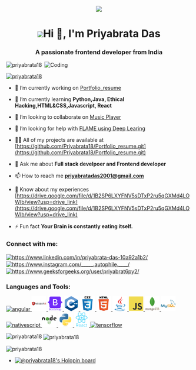<p align="center">
<!--   <a href="https://github.com/DenverCoder1/readme-typing-svg"> -->
    <img src="https://readme-typing-svg.herokuapp.com?color=E22FE4&width=380&height=28&lines=Hi👋+I'm+Priyabrata+Das..;Developer+Student+Data Analystics;Open-Source+ Web Development Enthusiast..;Learning+In+Public..;Empowering+Others;Nice+To+Meet+You+....& center=true"></a></p>
    
<h1 align="center"><img src="https://readme-typing-svg.herokuapp.com?color=E22FE4&width=380&height=28&lines=Hi👋+I'm+Priyabrata+Das..;Developer+Student+Data Analystics;Open-Source+ Web Development Enthusiast..;Learning+In+Public..;Empowering+Others;Nice+To+Meet+You+....&center=true">Hi 👋, I'm Priyabrata Das</h1>
<h3 align="center">A passionate frontend developer from India</h3>
<img align="right" alt="Coding" width="400" src="https://media.licdn.com/dms/image/D5612AQGOmwfIE5mlWA/article-cover_image-shrink_720_1280/0/1674617947228?e=2147483647&v=beta&t=FTU_isQ6VYfV5D_ueFHPWvT8ZqgDeJG3yr8Mi8lpfk0">

<p align="left"> <img src="https://komarev.com/ghpvc/?username=priyabrata18&label=Profile%20views&color=0e75b6&style=flat" alt="priyabrata18" /> </p>

<p align="left"> <a href="https://github.com/ryo-ma/github-profile-trophy"><img src="https://github-profile-trophy.vercel.app/?username=priyabrata18" alt="priyabrata18" /></a> </p>

- 🔭 I’m currently working on [Portfolio_resume](https://github.com/Priyabrata18/Portfolio_resume.git)

- 🌱 I’m currently learning **Python,Java, Ethical Hacking,HTML&CSS,Javascript, React**

- 👯 I’m looking to collaborate on [Music Player](https://github.com/Priyabrata18/Music-Player.git)

- 🤝 I’m looking for help with [FLAME using Deep Learing](https://github.com/Priyabrata18/FLAME.git)

- 👨‍💻 All of my projects are available at [https://github.com/Priyabrata18/Portfolio_resume.git](https://github.com/Priyabrata18/Portfolio_resume.git)

- 💬 Ask me about **Full stack develpoer and Frontend developer**

- 📫 How to reach me **priyabratadas2001@gmail.com**

- 📄 Know about my experiences [https://drive.google.com/file/d/1B2SP6LXYFNV5sDTxP2ru5qGXMd4LOWIb/view?usp=drive_link](https://drive.google.com/file/d/1B2SP6LXYFNV5sDTxP2ru5qGXMd4LOWIb/view?usp=drive_link)

- ⚡ Fun fact **Your Brain is constantly eating itself.**

<h3 align="left">Connect with me:</h3>
<p align="left">
<a href="https://linkedin.com/in/https://www.linkedin.com/in/priyabrata-das-10a92a1b2/" target="blank"><img align="center" src="https://raw.githubusercontent.com/rahuldkjain/github-profile-readme-generator/master/src/images/icons/Social/linked-in-alt.svg" alt="https://www.linkedin.com/in/priyabrata-das-10a92a1b2/" height="30" width="40" /></a>
<a href="https://instagram.com/https://www.instagram.com/_____.autophile.____/" target="blank"><img align="center" src="https://raw.githubusercontent.com/rahuldkjain/github-profile-readme-generator/master/src/images/icons/Social/instagram.svg" alt="https://www.instagram.com/_____.autophile.____/" height="30" width="40" /></a>
<a href="https://auth.geeksforgeeks.org/user/https://www.geeksforgeeks.org/user/priyabrat6py2/" target="blank"><img align="center" src="https://raw.githubusercontent.com/rahuldkjain/github-profile-readme-generator/master/src/images/icons/Social/geeks-for-geeks.svg" alt="https://www.geeksforgeeks.org/user/priyabrat6py2/" height="30" width="40" /></a>
</p>

<h3 align="left">Languages and Tools:</h3>
<p align="left"> <a href="https://angular.io" target="_blank" rel="noreferrer"> <img src="https://angular.io/assets/images/logos/angular/angular.svg" alt="angular" width="40" height="40"/> </a> <a href="https://angular.io" target="_blank" rel="noreferrer"> <img src="https://raw.githubusercontent.com/devicons/devicon/master/icons/angularjs/angularjs-original-wordmark.svg" alt="angularjs" width="40" height="40"/> </a> <a href="https://getbootstrap.com" target="_blank" rel="noreferrer"> <img src="https://raw.githubusercontent.com/devicons/devicon/master/icons/bootstrap/bootstrap-plain-wordmark.svg" alt="bootstrap" width="40" height="40"/> </a> <a href="https://www.w3schools.com/cpp/" target="_blank" rel="noreferrer"> <img src="https://raw.githubusercontent.com/devicons/devicon/master/icons/cplusplus/cplusplus-original.svg" alt="cplusplus" width="40" height="40"/> </a> <a href="https://www.w3schools.com/css/" target="_blank" rel="noreferrer"> <img src="https://raw.githubusercontent.com/devicons/devicon/master/icons/css3/css3-original-wordmark.svg" alt="css3" width="40" height="40"/> </a> <a href="https://www.w3.org/html/" target="_blank" rel="noreferrer"> <img src="https://raw.githubusercontent.com/devicons/devicon/master/icons/html5/html5-original-wordmark.svg" alt="html5" width="40" height="40"/> </a> <a href="https://www.java.com" target="_blank" rel="noreferrer"> <img src="https://raw.githubusercontent.com/devicons/devicon/master/icons/java/java-original.svg" alt="java" width="40" height="40"/> </a> <a href="https://developer.mozilla.org/en-US/docs/Web/JavaScript" target="_blank" rel="noreferrer"> <img src="https://raw.githubusercontent.com/devicons/devicon/master/icons/javascript/javascript-original.svg" alt="javascript" width="40" height="40"/> </a> <a href="https://www.mongodb.com/" target="_blank" rel="noreferrer"> <img src="https://raw.githubusercontent.com/devicons/devicon/master/icons/mongodb/mongodb-original-wordmark.svg" alt="mongodb" width="40" height="40"/> </a> <a href="https://www.mysql.com/" target="_blank" rel="noreferrer"> <img src="https://raw.githubusercontent.com/devicons/devicon/master/icons/mysql/mysql-original-wordmark.svg" alt="mysql" width="40" height="40"/> </a> <a href="https://nativescript.org/" target="_blank" rel="noreferrer"> <img src="https://raw.githubusercontent.com/detain/svg-logos/780f25886640cef088af994181646db2f6b1a3f8/svg/nativescript.svg" alt="nativescript" width="40" height="40"/> </a> <a href="https://nodejs.org" target="_blank" rel="noreferrer"> <img src="https://raw.githubusercontent.com/devicons/devicon/master/icons/nodejs/nodejs-original-wordmark.svg" alt="nodejs" width="40" height="40"/> </a> <a href="https://www.python.org" target="_blank" rel="noreferrer"> <img src="https://raw.githubusercontent.com/devicons/devicon/master/icons/python/python-original.svg" alt="python" width="40" height="40"/> </a> <a href="https://reactjs.org/" target="_blank" rel="noreferrer"> <img src="https://raw.githubusercontent.com/devicons/devicon/master/icons/react/react-original-wordmark.svg" alt="react" width="40" height="40"/> </a> <a href="https://www.tensorflow.org" target="_blank" rel="noreferrer"> <img src="https://www.vectorlogo.zone/logos/tensorflow/tensorflow-icon.svg" alt="tensorflow" width="40" height="40"/> </a> </p>

<p><img align="left" src="https://github-readme-stats.vercel.app/api/top-langs?username=priyabrata18&show_icons=true&locale=en&layout=compact" alt="priyabrata18" /></p>

<p>&nbsp;<img align="center" src="https://github-readme-stats.vercel.app/api?username=priyabrata18&show_icons=true&locale=en" alt="priyabrata18" /></p>

<p><img align="center" src="https://github-readme-streak-stats.herokuapp.com/?user=priyabrata18&" alt="priyabrata18" /></p>

- [![@priyabrata18's Holopin board](https://holopin.me/priyabrata18)](https://holopin.io/@priyabrata18)

<!---
Priyabrata18/Priyabrata18 is a ✨ special ✨ repository because its `README.md` (this file) appears on your GitHub profile.
You can click the Preview link to take a look at your changes.
--->
